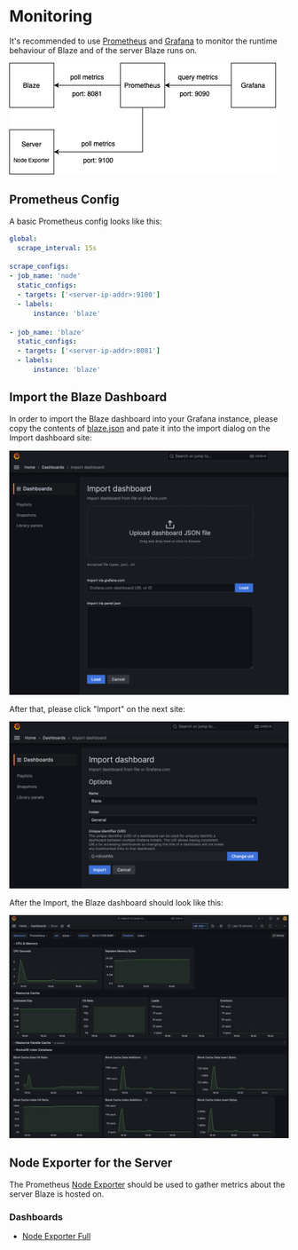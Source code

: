 # Monitoring

It's recommended to use [Prometheus][1] and [Grafana][2] to monitor the runtime behaviour of Blaze and of the server Blaze runs on.

![](monitoring/prometheus.png)

## Prometheus Config

A basic Prometheus config looks like this:

```yml
global:
  scrape_interval: 15s

scrape_configs:
- job_name: 'node'
  static_configs:
  - targets: ['<server-ip-addr>:9100']
  - labels:
      instance: 'blaze'

- job_name: 'blaze'
  static_configs:
  - targets: ['<server-ip-addr>:8081']
  - labels:
      instance: 'blaze'
```

## Import the Blaze Dashboard

In order to import the Blaze dashboard into your Grafana instance, please copy the contents of [blaze.json](monitoring/blaze.json) and pate it into the import dialog on the Import dashboard site:

![](monitoring/import-dashboard-1.png)

After that, please click "Import" on the next site:

![](monitoring/import-dashboard-2.png)

After the Import, the Blaze dashboard should look like this:

![](monitoring/dashboard.png)

## Node Exporter for the Server

The Prometheus [Node Exporter](https://github.com/prometheus/node_exporter) should be used to gather metrics about the server Blaze is hosted on.

### Dashboards

* [Node Exporter Full](https://grafana.com/grafana/dashboards/1860-node-exporter-full/)

[1]: <https://prometheus.io>
[2]: <https://grafana.com>
